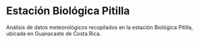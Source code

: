 # Estación Biológica Pitilla
Análisis de datos meteorológicos recopilados en la estación Biológica Pitilla, ubicada en Guanacaste de Costa Rica.
